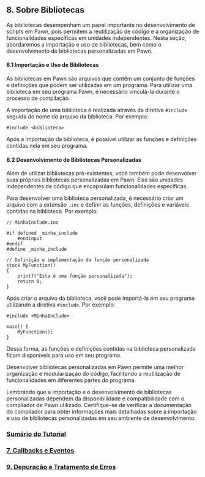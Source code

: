 ## 8. Sobre Bibliotecas

As bibliotecas desempenham um papel importante no desenvolvimento de scripts em Pawn, pois permitem a reutilização de código e a organização de funcionalidades específicas em unidades independentes. Nesta seção, abordaremos a importação e uso de bibliotecas, bem como o desenvolvimento de bibliotecas personalizadas em Pawn.

#### 8.1 Importação e Uso de Bibliotecas

As bibliotecas em Pawn são arquivos que contêm um conjunto de funções e definições que podem ser utilizadas em um programa. Para utilizar uma biblioteca em seu programa Pawn, é necessário vinculá-la durante o processo de compilação.

A importação de uma biblioteca é realizada através da diretiva `#include` seguida do nome do arquivo da biblioteca. Por exemplo:

```pawn
#include <biblioteca>
```

Após a importação da biblioteca, é possível utilizar as funções e definições contidas nela em seu programa.

#### 8.2 Desenvolvimento de Bibliotecas Personalizadas

Além de utilizar bibliotecas pré-existentes, você também pode desenvolver suas próprias bibliotecas personalizadas em Pawn. Elas são unidades independentes de código que encapsulam funcionalidades específicas.

Para desenvolver uma biblioteca personalizada, é necessário criar um arquivo com a extensão `.inc` e definir as funções, definições e variáveis contidas na biblioteca. Por exemplo:

```pawn
// MinhaInclude.inc

#if defined _minha_include
	#endinput
#endif
#define _minha_include

// Definição e implementação da função personalizada
stock MyFunction()
{
	printf("Esta é uma função personalizada");
	return 0;
}
```

Após criar o arquivo da biblioteca, você pode importá-la em seu programa utilizando a diretiva `#include`. Por exemplo:

```pawn
#include <MinhaInclude>

main() {
	MyFunction();
}
```

Dessa forma, as funções e definições contidas na biblioteca personalizada ficam disponíveis para uso em seu programa.

Desenvolver bibliotecas personalizadas em Pawn permite uma melhor organização e modularização do código, facilitando a reutilização de funcionalidades em diferentes partes do programa.

Lembrando que a importação e o desenvolvimento de bibliotecas personalizadas dependem da disponibilidade e compatibilidade com o compilador de Pawn utilizado. Certifique-se de verificar a documentação do compilador para obter informações mais detalhadas sobre a importação e uso de bibliotecas personalizadas em seu ambiente de desenvolvimento.

### [Sumário do Tutorial](https://github.com/device-black/pawn-tutorial/)
### [7. Callbacks e Eventos](https://github.com/Device-Black/Pawn-Tutorial/blob/DeviceBlack/Callbacks%20e%20Eventos.md)
### [9. Depuração e Tratamento de Erros](https://github.com/Device-Black/Pawn-Tutorial/blob/DeviceBlack/Depura%C3%A7%C3%A3o%20e%20Tratamento%20de%20Erros.md)